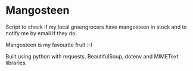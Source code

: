# Mangosteen 

Script to check if my local greengrocers have mangosteen in stock and to notify me by email if they do.

Mangosteen is my favourite fruit :-)

Built using python with requests, BeautifulSoup, dotenv and MIMEText libraries.